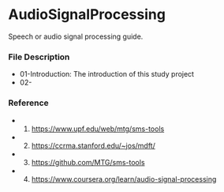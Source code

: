 # AudioSignalProcessing
Speech or audio signal processing guide.

### File Description
* 01-Introduction: The introduction of this study project
* 02-


### Reference
* 1. https://www.upf.edu/web/mtg/sms-tools
* 2. https://ccrma.stanford.edu/~jos/mdft/
* 3. https://github.com/MTG/sms-tools
* 4. https://www.coursera.org/learn/audio-signal-processing
